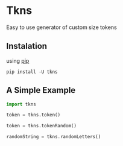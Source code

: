 # Tkns

Easy to use generator of custom size tokens

## Instalation

using [pip](https://pip.pypa.io/en/stable/quickstart/)

```console
pip install -U tkns
```

## A Simple Example

```python
import tkns

token = tkns.token()

token = tkns.tokenRandom()

randomString = tkns.randomLetters()
```
